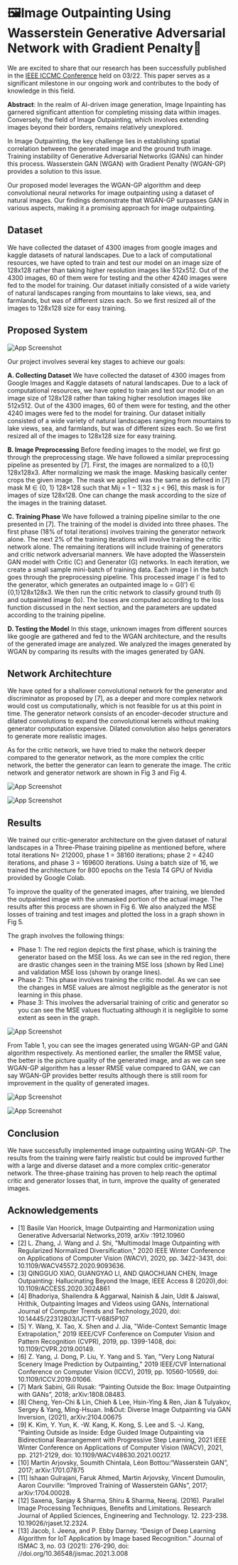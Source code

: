 
# 🖼️Image Outpainting Using Wasserstein Generative Adversarial Network with Gradient Penalty🎨

We are excited to share that our research has been successfully published in the [IEEE ICCMC Conference](https://ieeexplore.ieee.org/document/9753713) held on 03/22. This paper serves as a significant milestone in our ongoing work and contributes to the body of knowledge in this field.

**Abstract**: In the realm of AI-driven image generation, Image Inpainting has garnered significant attention for completing missing data within images. Conversely, the field of Image Outpainting, which involves extending images beyond their borders, remains relatively unexplored.

In Image Outpainting, the key challenge lies in establishing spatial correlation between the generated image and the ground truth image. Training instability of Generative Adversarial Networks (GANs) can hinder this process. Wasserstein GAN (WGAN) with Gradient Penalty (WGAN-GP) provides a solution to this issue.

Our proposed model leverages the WGAN-GP algorithm and deep convolutional neural networks for image outpainting using a dataset of natural images. Our findings demonstrate that WGAN-GP surpasses GAN in various aspects, making it a promising approach for image outpainting.


## Dataset

We have collected the dataset of 4300 images from google 
images and kaggle datasets of natural landscapes. Due to a 
lack of computational resources, we have opted to train and 
test our model on an image size of 128x128 rather than taking 
higher resolution images like 512x512. Out of the 4300 
images, 60 of them were for testing and the other 4240 
images were fed to the model for training. Our dataset 
initially consisted of a wide variety of natural landscapes 
ranging from mountains to lake views, sea, and farmlands, 
but was of different sizes each. So we first resized all of the 
images to 128x128 size for easy training.



## Proposed System 

![App Screenshot](https://github.com/tarundirector/Image-Outpainting-Using-Wasserstein-Generative-Adversarial-Network-with-Gradient-Penalty/assets/85684655/0c21515e-6a20-4704-a16d-b8eaf66ff87e)

Our project involves several key stages to achieve our goals:

**A. Collecting Dataset**
We have collected the dataset of 4300 images from Google Images and Kaggle datasets of natural landscapes. Due to a lack of computational resources, we have opted to train and test our model on an image size of 128x128 rather than taking higher resolution images like 512x512. Out of the 4300 images, 60 of them were for testing, and the other 4240 images were fed to the model for training. Our dataset initially consisted of a wide variety of natural landscapes ranging from mountains to lake views, sea, and farmlands, but was of different sizes each. So we first resized all of the images to 128x128 size for easy training.

**B. Image Preprocessing**
Before feeding images to the model, we first go through the preprocessing stage. We have followed a similar preprocessing pipeline as presented by [7]. First, the images are normalized to a {0,1} 128x128x3. After normalizing we mask the image. Masking basically center crops the given image. The mask we applied was the same as defined in [7] mask M ∈ {0, 1} 128×128 such that Mij = 1 − 1[32 ≤ j < 96], this mask is for images of size 128x128. One can change the mask according to the size of the images in the training dataset.

**C. Training Phase**
We have followed a training pipeline similar to the one presented in [7]. The training of the model is divided into three phases. The first phase (18% of total iterations) involves training the generator network alone. The next 2% of the training iterations will involve training the critic network alone. The remaining iterations will include training of generators and critic network adversarial manners. We have adopted the Wasserstein GAN model with Critic (C) and Generator (G) networks. In each iteration, we create a small sample mini-batch of training data. Each image I in the batch goes through the preprocessing pipeline. This processed image I’ is fed to the generator, which generates an outpainted image Io = G(I’) ∈ {0,1}128x128x3. We then run the critic network to classify ground truth (I) and outpainted image (Io). The losses are computed according to the loss function discussed in the next section, and the parameters are updated according to the training pipeline.

**D. Testing the Model**
In this stage, unknown images from different sources like google are gathered and fed to the WGAN architecture, and the results of the generated image are analyzed. We analyzed the images generated by WGAN by comparing its results with the images generated by GAN.




## Network Architechture
We have opted for a shallower convolutional network for the generator and discriminator as proposed by [7], as a deeper and more complex network would cost us computationally, which is not feasible for us at this point in time. The generator network consists of an encoder-decoder structure and dilated convolutions to expand the convolutional kernels without making generator computation expensive. Dilated convolution also helps generators to generate more realistic images.

As for the critic network, we have tried to make the network deeper compared to the generator network, as the more complex the critic network, the better the generator can learn to generate the image. The critic network and generator network are shown in Fig 3 and Fig 4.

![App Screenshot](https://github.com/tarundirector/Image-Outpainting-Using-Wasserstein-Generative-Adversarial-Network-with-Gradient-Penalty/assets/85684655/ddc7b30d-06f8-4703-ae5d-39de15313851)

![App Screenshot](https://github.com/tarundirector/Image-Outpainting-Using-Wasserstein-Generative-Adversarial-Network-with-Gradient-Penalty/assets/85684655/aeb7499f-f3d6-45b5-bb85-879aac25fddc)


## Results

We trained our critic-generator architecture on the given dataset of natural landscapes in a Three-Phase training pipeline as mentioned before, where total iterations N= 212000, phase 1 = 38160 iterations; phase 2 = 4240 iterations, and phase 3 = 169600 iterations. Using a batch size of 16, we trained the architecture for 800 epochs on the Tesla T4 GPU of Nvidia provided by Google Colab.

To improve the quality of the generated images, after training, we blended the outpainted image with the unmasked portion of the actual image. The results after this process are shown in Fig 6. We also analyzed the MSE losses of training and test images and plotted the loss in a graph shown in Fig 5.

The graph involves the following things:
- Phase 1: The red region depicts the first phase, which is training the generator based on the MSE loss. As we can see in the red region, there are drastic changes seen in the training MSE loss (shown by Red Line) and validation MSE loss (shown by orange lines).
- Phase 2: This phase involves training the critic model. As we can see the changes in MSE values are almost negligible as the generator is not learning in this phase.
- Phase 3: This involves the adversarial training of critic and generator so you can see the MSE values fluctuating although it is negligible to some extent as seen in the graph.

![App Screenshot](https://github.com/tarundirector/Image-Outpainting-Using-Wasserstein-Generative-Adversarial-Network-with-Gradient-Penalty/assets/85684655/d0ea863c-f72a-4d18-8cbc-0dfbbaeea212)

From Table 1, you can see the images generated using WGAN-GP and GAN algorithm respectively. As mentioned earlier, the smaller the RMSE value, the better is the picture quality of the generated image, and as we can see WGAN-GP algorithm has a lesser RMSE value compared to GAN, we can say WGAN-GP provides better results although there is still room for improvement in the quality of generated images.

![App Screenshot](https://github.com/tarundirector/Image-Outpainting-Using-Wasserstein-Generative-Adversarial-Network-with-Gradient-Penalty/assets/85684655/d8d0e440-264f-478c-86bf-471b6286dc13)

![App Screenshot](https://github.com/tarundirector/Image-Outpainting-Using-Wasserstein-Generative-Adversarial-Network-with-Gradient-Penalty/assets/85684655/fd4df3d0-bbdc-4f6e-ba44-850be5f1ca77)

## Conclusion

We have successfully implemented image outpainting using WGAN-GP. The results from the training were fairly realistic but could be improved further with a large and diverse dataset and a more complex critic-generator network. The three-phase training has proven to help reach the optimal critic and generator losses that, in turn, improve the quality of generated images.

## Acknowledgements

 - [1] Basile Van Hoorick, Image Outpainting and Harmonization using Generative Adversarial Networks,2019, arXiv :1912.10960 
- [2] L. Zhang, J. Wang and J. Shi, "Multimodal Image Outpainting with Regularized Normalized Diversification," 2020 IEEE Winter Conference on Applications of Computer Vision (WACV), 2020, pp. 3422-3431, doi: 10.1109/WACV45572.2020.9093636.
- [3] QINGGUO XIAO, GUANGYAO LI, AND QIAOCHUAN CHEN, Image Outpainting: Hallucinating Beyond the Image, IEEE Access 8 (2020),doi: 10.1109/ACCESS.2020.3024861
- [4] Bhadoriya, Shailendra & Aggarwal, Nainish & Jain, Udit & Jaiswal, Hrithik, Outpainting Images and Videos using GANs, International Journal of Computer Trends and Technology,2020, doi: 10.14445/22312803/IJCTT-V68I5P107
- [5] Y. Wang, X. Tao, X. Shen and J. Jia, "Wide-Context Semantic Image Extrapolation," 2019 IEEE/CVF Conference on Computer Vision and Pattern Recognition (CVPR), 2019, pp. 1399-1408, doi: 10.1109/CVPR.2019.00149.
- [6] Z. Yang, J. Dong, P. Liu, Y. Yang and S. Yan, "Very Long Natural Scenery Image Prediction by Outpainting," 2019 IEEE/CVF International Conference on Computer Vision (ICCV), 2019, pp. 10560-10569, doi: 10.1109/ICCV.2019.01066.
- [7] Mark Sabini, Gili Rusak: “Painting Outside the Box: Image Outpainting with GANs”, 2018; arXiv:1808.08483.
- [8] Cheng, Yen-Chi & Lin, Chieh & Lee, Hsin-Ying & Ren, Jian & Tulyakov, Sergey & Yang, Ming-Hsuan. In&Out: Diverse Image Outpainting via GAN Inversion, (2021), arXiv:2104.00675
- [9] K. Kim, Y. Yun, K. -W. Kang, K. Kong, S. Lee and S. -J. Kang, "Painting Outside as Inside: Edge Guided Image Outpainting via Bidirectional Rearrangement with Progressive Step Learning, 2021 IEEE Winter Conference on Applications of Computer Vision (WACV), 2021, pp. 2121-2129, doi: 10.1109/WACV48630.2021.00217.
- [10] Martin Arjovsky, Soumith Chintala, Léon Bottou:“Wasserstein GAN”, 2017; arXiv:1701.07875
- [11] Ishaan Gulrajani, Faruk Ahmed, Martin Arjovsky, Vincent Dumoulin, Aaron Courville: “Improved Training of Wasserstein GANs”, 2017; arXiv:1704.00028.
- [12] Saxena, Sanjay & Sharma, Shiru & Sharma, Neeraj. (2016). Parallel Image Processing Techniques, Benefits and Limitations. Research Journal of Applied Sciences, Engineering and Technology. 12. 223-238. 10.19026/rjaset.12.2324. 
- [13] Jacob, I. Jeena, and P. Ebby Darney. “Design of Deep Learning Algorithm for IoT Application by Image based Recognition.” Journal of ISMAC 3, no. 03 (2021): 276-290, doi: //doi.org/10.36548/jismac.2021.3.008
